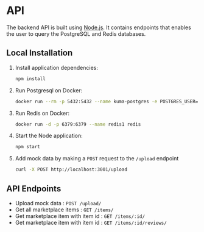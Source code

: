 # API

The backend API is built using [Node.js](https://nodejs.org/en/). It contains endpoints that enables the user to query the PostgreSQL and Redis databases.

## Local Installation

1. Install application dependencies:
   ```sh
   npm install
   ```

2. Run Postgresql on Docker:
   ```sh
   docker run --rm -p 5432:5432 --name kuma-postgres -e POSTGRES_USER=kumademo -e POSTGRES_PASSWORD=kumademo -e POSTGRES_DB=kumademo kvn0218/postgres:latest
   ```
   
3. Run Redis on Docker:
   ```sh
   docker run -d -p 6379:6379 --name redis1 redis
   ```

4. Start the Node application:
   ```sh
   npm start
   ```

5. Add mock data by making a `POST` request to the `/upload` endpoint
   ```sh
   curl -X POST http://localhost:3001/upload
   ```

## API Endpoints

* Upload mock data : `POST /upload/`
* Get all marketplace items : `GET /items/`
* Get marketplace item with item id : `GET /items/:id/`
* Get marketplace item with item id : `GET /items/:id/reviews/`
